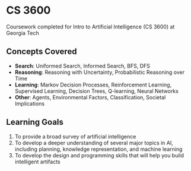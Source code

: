 # CS 3600

Coursework completed for Intro to Artificial Intelligence (CS 3600) at Georgia Tech

## Concepts Covered

+ **Search**: Uniformed Search, Informed Search, BFS, DFS
+ **Reasoning**: Reasoning with Uncertainty, Probabilistic Reasoning over Time
+ **Learning**: Markov Decision Processes, Reinforcement Learning, Supervised Learning, Decision Trees, Q-learning, Neural Networks
+ **Other**: Agents, Environmental Factors, Classification, Societal Implications


## Learning Goals

1. To provide a broad survey of artificial intelligence
2. To develop a deeper understanding of several major topics in AI, including planning, knowledge representation, and machine learning
3. To develop the design and programming skills that will help you build intelligent artifacts
